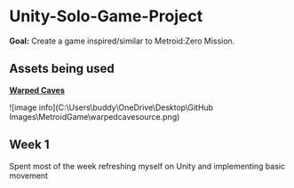 # Unity-Solo-Game-Project
__Goal:__ Create a game inspired/similar to Metroid:Zero Mission.

## Assets being used
[__Warped Caves__](https://assetstore.unity.com/packages/2d/characters/warped-caves-103250)

![image info](C:\Users\buddy\OneDrive\Desktop\GitHub Images\MetroidGame\warpedcavesource.png)
## Week 1

Spent most of the week refreshing myself on Unity and implementing basic movement
